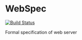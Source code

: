 # WebSpec
[![Build Status](https://travis-ci.org/liyishuai/WebSpec.svg?branch=master)](https://travis-ci.org/liyishuai/WebSpec)

Formal specification of web server
